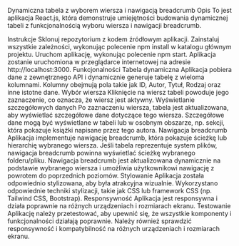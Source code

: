 Dynamiczna tabela z wyborem wiersza i nawigacją breadcrumb
Opis
To jest aplikacja React.js, która demonstruje umiejętności budowania dynamicznej tabeli z funkcjonalnością wyboru wiersza i nawigacji breadcrumb.

Instrukcje
Sklonuj repozytorium z kodem źródłowym aplikacji.
Zainstaluj wszystkie zależności, wykonując polecenie npm install w katalogu głównym projektu.
Uruchom aplikację, wykonując polecenie npm start.
Aplikacja zostanie uruchomiona w przeglądarce internetowej na adresie http://localhost:3000.
Funkcjonalności
Tabela dynamiczna
Aplikacja pobiera dane z zewnętrznego API i dynamicznie generuje tabelę z wieloma kolumnami.
Kolumny obejmują pola takie jak ID, Autor, Tytuł, Rodzaj oraz inne istotne dane.
Wybór wiersza
Kliknięcie na wiersz tabeli powoduje jego zaznaczenie, co oznacza, że wiersz jest aktywny.
Wyświetlanie szczegółowych danych
Po zaznaczeniu wiersza, tabela jest aktualizowana, aby wyświetlać szczegółowe dane dotyczące tego wiersza.
Szczegółowe dane mogą być wyświetlane w tabeli lub w osobnym obszarze, np. sekcji, która pokazuje książki napisane przez tego autora.
Nawigacja breadcrumb
Aplikacja implementuje nawigację breadcrumb, która pokazuje ścieżkę lub hierarchię wybranego wiersza.
Jeśli tabela reprezentuje system plików, nawigacja breadcrumb powinna wyświetlać ścieżkę wybranego folderu/pliku.
Nawigacja breadcrumb jest aktualizowana dynamicznie na podstawie wybranego wiersza i umożliwia użytkownikowi nawigację z powrotem do poprzednich poziomów.
Stylowanie
Aplikacja została odpowiednio stylizowana, aby była atrakcyjna wizualnie.
Wykorzystano odpowiednie techniki stylizacji, takie jak CSS lub framework CSS (np. Tailwind CSS, Bootstrap).
Responsywność
Aplikacja jest responsywna i działa poprawnie na różnych urządzeniach i rozmiarach ekranu.
Testowanie
Aplikację należy przetestować, aby upewnić się, że wszystkie komponenty i funkcjonalności działają poprawnie.
Należy również sprawdzić responsywność i kompatybilność na różnych urządzeniach i rozmiarach ekranu.
